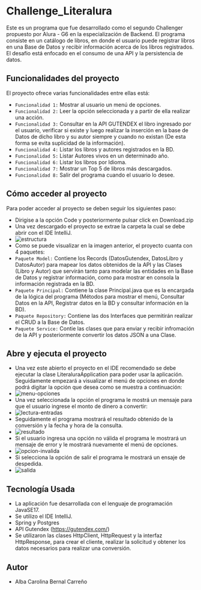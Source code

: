 # Challenge_Literalura

Este es un programa que fue desarrollado como el segundo Challenger propuesto por Alura - G6 en la especialización de Backend. 
El programa consiste en un catálogo de libros, en donde el usuario puede registrar libros en una Base de Datos y recibir información acerca de los libros registrados.
El desafio está enfocado en el consumo de una API y la persistencia de datos.

## Funcionalidades del proyecto
El proyecto ofrece varias funcionalidades entre ellas está:
- `Funcionalidad 1:` Mostrar al usuario un menú de opciones.
- `Funcionalidad 2:` Leer la opción seleccionada y a partir de ella realizar una acción.
- `Funcionalidad 3:` Consultar en la API GUTENDEX el libro ingresado por el usuario, verificar si existe y luego realizar la inserción en la base de Datos de dicho libro y su autor siempre y cuando no existan (De esta forma se evita suplicidad de la información).
- `Funcionalidad 4:` Listar los libros y autores registrados en la BD.
- `Funcionalidad 5:` Listar Autores vivos en un determinado año.
- `Funcionalidad 6:` Listar los libros por Idioma.
- `Funcionalidad 7:` Mostrar un Top 5 de libros más descargados.
- `Funcionalidad 8:` Salir del programa cuando el usuario lo desee.
## Cómo acceder al proyecto
Para poder acceder al proyecto se deben seguir los siguientes paso:
- Dirigise a la opción Code y posteriormente pulsar click en Download.zip
- Una vez descargado el proyecto se extrae la carpeta la cual se debe abrir con el IDE IntelliJ.
- ![estructura](https://github.com/C4r0l1n43ern4l/Challenge_Literalura/assets/90581744/44d23858-ca92-48ec-a657-ebcadb710f28)
- Como se puede visualizar en la imagen anterior, el proyecto cuanta con 4 paquetes:
- `Paquete Model:` Contiene los Records (DatosGutendex, DatosLibro y DatosAutor) para mapear los datos obtenidos de la API y las Clases (Libro y Autor) que servirán tanto para modelar las entidades en la Base de Datos y registrar información, como para mostrar en consola la información registrada en la BD.
- `Paquete Principal:` Contiene la clase Principal.java que es la encargada de la lógica del programa (Métodos para mostrar el menú, Consultar Datos en la API, Registrar datos en la BD y consultar información en la BD).
- `Paquete Repository:` Contiene las dos Interfaces que permitirán realizar el CRUD a la Base de Datos.
- `Paquete Service:` Contie las clases que para enviar y recibir infromación de la API y posteriormente convertir los datos JSON a una Clase.
## Abre y ejecuta el proyecto
- Una vez este abierto el proyecto en el IDE recomendado se debe ejecutar la clase LiteraluraApplication para poder usar la aplicación. Seguidamente empezará a visualizar el menú de opciones en donde podrá digitar la opción que desea como se muestra a continuación:
- ![menu-opciones](https://github.com/C4r0l1n43ern4l/conversor-de-moneda-challengealle/assets/90581744/a0ad8095-7a2c-4045-890b-3af1e6855b3c)
- Una vez seleccionada la opción el programa le mostrá un mensaje para que el usuario ingrese el monto de dinero a convertir:
- ![lectura-entradas](https://github.com/C4r0l1n43ern4l/conversor-de-moneda-challengealle/assets/90581744/5a92895a-34c4-422e-b681-3e19b3e53c10)
- Seguidamente el programa mostrará el resultado obtenido de la conversión y la fecha y hora de la consulta.
- ![resultado](https://github.com/C4r0l1n43ern4l/conversor-de-moneda-challengealle/assets/90581744/856e23e4-3653-47bb-87cc-5d4290d9d13d)
- Si el usuario ingresa una opción no válida el programa le mostrará un mensaje de error y le mostrará nuevamente el menú de opciones.
- ![opcion-invalida](https://github.com/C4r0l1n43ern4l/conversor-de-moneda-challengealle/assets/90581744/b3c87370-0fee-4fba-a512-79c0042eb3df)
- Si selecciona la opción de salir el programa le mostrará un ensaje de despedida.
- ![salida](https://github.com/C4r0l1n43ern4l/conversor-de-moneda-challengealle/assets/90581744/9a94f476-3109-468b-a9f0-36392920dadf)
## Tecnología Usada
- La aplicación fue desarrollada con el lenguaje de programación JavaSE17.
- Se utilizo el IDE IntelliJ.
- Spring y Postgres
- API Gutendex (https://gutendex.com/)
- Se utilizaron las clases HttpClient, HttpRequest y la interfaz HttpResponse, para crear el cliente, realizar la solicitud y obtener los datos necesarios para realizar una conversión.
## Autor
- Alba Carolina Bernal Carreño
